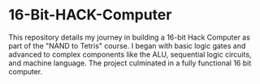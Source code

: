 # 16-Bit-HACK-Computer
This repository details my journey in building a 16-bit Hack Computer as part of the "NAND to Tetris" course. I began with basic logic gates and advanced to complex components like the ALU, sequential logic circuits, and machine language. The project culminated in a fully functional 16 bit computer.
